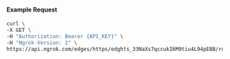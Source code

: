<!-- Code generated for API Clients. DO NOT EDIT. -->

#### Example Request

```bash
curl \
-X GET \
-H "Authorization: Bearer {API_KEY}" \
-H "Ngrok-Version: 2" \
https://api.ngrok.com/edges/https/edghts_33NaXs7qccukI6M9tiu4L94pEBB/routes/edghtsrt_33NaXqqjlf2gwB8xN2UkchjiLoS/traffic_policy
```
